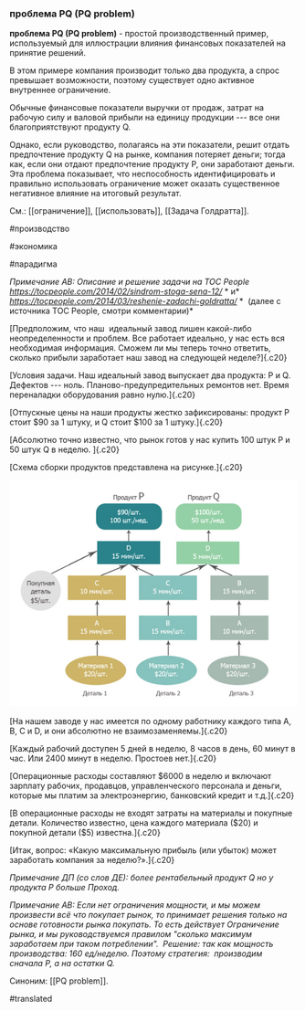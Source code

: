### проблема PQ (PQ problem)

**проблема PQ (PQ problem)** - простой производственный пример, используемый для иллюстрации влияния финансовых показателей на принятие решений.

В этом примере компания производит только два продукта, а спрос превышает возможности, поэтому существует одно активное внутреннее ограничение.

Обычные финансовые показатели выручки от продаж, затрат на рабочую силу и валовой прибыли на единицу продукции --- все они благоприятствуют продукту Q.

Однако, если руководство, полагаясь на эти показатели, решит отдать предпочтение продукту Q на рынке, компания потеряет деньги; тогда как, если они отдают предпочтение продукту P, они заработают деньги. Эта проблема показывает, что неспособность идентифицировать и правильно использовать ограничение может оказать существенное негативное влияние на итоговый результат.

См.: [[ограничение]], [[использовать]], [[Задача Голдратта]].

#производство

#экономика

#парадигма

*Примечание АВ: Описание и решение задачи на TOC People* *https://tocpeople.com/2014/02/sindrom-stoga-sena-12/* * и* *https://tocpeople.com/2014/03/reshenie-zadachi-goldratta/* *  (далее с источника TOC People, смотри комментарии)*

[Предположим, что наш  идеальный завод лишен какой-либо неопределенности и проблем. Все работает идеально, у нас есть вся необходимая информация. Сможем ли мы теперь точно ответить, сколько прибыли заработает наш завод на следующей неделе?]{.c20}

[Условия задачи. Наш идеальный завод выпускает два продукта: P и Q. Дефектов --- ноль. Планово-предупредительных ремонтов нет. Время переналадки оборудования равно нулю.]{.c20}

[Отпускные цены на наши продукты жестко зафиксированы: продукт Р стоит \$90 за 1 штуку, и Q стоит \$100 за 1 штуку.]{.c20}

[Абсолютно точно известно, что рынок готов у нас купить 100 штук P и 50 штук Q в неделю. ]{.c20}

[Схема сборки продуктов представлена на рисунке.]{.c20}

![](images/image57.png)

[На нашем заводе у нас имеется по одному работнику каждого типа A, B, C и D, и они абсолютно не взаимозаменяемы.]{.c20}

[Каждый рабочий доступен 5 дней в неделю, 8 часов в день, 60 минут в час. Или 2400 минут в неделю. Простоев нет.]{.c20}

[Операционные расходы составляют \$6000 в неделю и включают зарплату рабочих, продавцов, управленческого персонала и деньги, которые мы платим за электроэнергию, банковский кредит и т.д.]{.c20}

[В операционные расходы не входят затраты на материалы и покупные детали. Количество известно, цена каждого материала (\$20) и покупной детали (\$5) известна.]{.c20}

[Итак, вопрос: «Какую максимальную прибыль (или убыток) может заработать компания за неделю?».]{.c20}

*Примечание ДП (со слов ДЕ): более рентабельный продукт Q но у продукта P больше Проход.*

*Примечание АВ: Если нет ограничения мощности, и мы можем произвести всё что покупает рынок, то принимает решения только на основе готовности рынка покупать. То есть действует Ограничение рынка, и мы руководствуемся правилом "сколько максимум заработаем при таком потреблении".  Решение: так как мощность производства: 160 ед/неделю. Поэтому стратегия:  производим сначала P, а на остатки Q.*

Синоним: [[PQ problem]].

#translated
